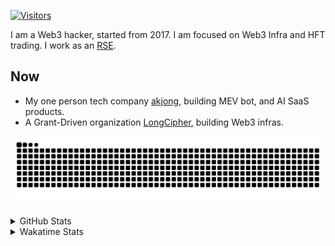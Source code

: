 <!-- markdownlint-disable MD041 MD010 MD033 -->
[![Visitors](https://api.visitorbadge.io/api/daily?path=Akagi201%2FAkagi201&label=Visitors%20Today&countColor=%2337d67a)](https://visitorbadge.io/status?path=Akagi201%2FAkagi201)

I am a Web3 hacker, started from 2017. I am focused on Web3 Infra and HFT trading.
I work as an [RSE](https://us-rse.org/about/what-is-an-rse/).

## Now

* My one person tech company [akjong](https://github.com/akjong), building MEV bot, and AI SaaS products.
* A Grant-Driven organization [LongCipher](https://github.com/longcipher), building Web3 infras.

[![github contribution grid snake animation](https://raw.githubusercontent.com/Akagi201/Akagi201/output/github-contribution-grid-snake.svg#gh-light-mode-only)](https://github.com/Akagi201)

<details>
<summary>GitHub Stats</summary>
  <a href="https://github.com/Akagi201"><img alt="Profile Detail" src="https://raw.githubusercontent.com/Akagi201/Akagi201/master/profile-summary-card-output/dracula/0-profile-details.svg" /></a>
  <a href="https://github.com/Akagi201"><img alt="Github Stats" src="https://raw.githubusercontent.com/Akagi201/Akagi201/master/profile-summary-card-output/dracula/3-stats.svg" /></a>
  <a href="https://github.com/Akagi201"><img alt="Lang By Commits" src="https://raw.githubusercontent.com/Akagi201/Akagi201/master/profile-summary-card-output/dracula/2-most-commit-language.svg" /></a>
</details>

<details>
<summary>Wakatime Stats</summary>
<br>

<!--START_SECTION:waka-->

```txt
From: 28 August 2025 - To: 04 September 2025

Total Time: 18 hrs 44 mins

sh           8 hrs           ██████████▓░░░░░░░░░░░░░░   42.77 %
Other        4 hrs 50 mins   ██████▒░░░░░░░░░░░░░░░░░░   25.87 %
Rust         3 hrs 34 mins   ████▓░░░░░░░░░░░░░░░░░░░░   19.05 %
Move         43 mins         █░░░░░░░░░░░░░░░░░░░░░░░░   03.86 %
TOML         35 mins         ▓░░░░░░░░░░░░░░░░░░░░░░░░   03.16 %
JSON         25 mins         ▓░░░░░░░░░░░░░░░░░░░░░░░░   02.30 %
Markdown     13 mins         ▒░░░░░░░░░░░░░░░░░░░░░░░░   01.18 %
MDX          7 mins          ░░░░░░░░░░░░░░░░░░░░░░░░░   00.65 %
Python       6 mins          ░░░░░░░░░░░░░░░░░░░░░░░░░   00.57 %
TypeScript   4 mins          ░░░░░░░░░░░░░░░░░░░░░░░░░   00.37 %
```

<!--END_SECTION:waka-->

</details>
